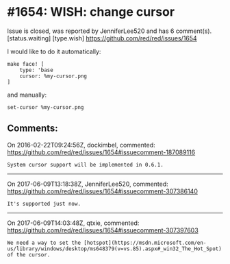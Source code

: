 
#1654: WISH: change cursor
================================================================================
Issue is closed, was reported by JenniferLee520 and has 6 comment(s).
[status.waiting] [type.wish]
<https://github.com/red/red/issues/1654>

I would like to do it automatically:

``` Red
make face! [ 
    type: 'base
    cursor: %my-cursor.png
]
```

and manually:

``` Red
set-cursor %my-cursor.png
```



Comments:
--------------------------------------------------------------------------------

On 2016-02-22T09:24:56Z, dockimbel, commented:
<https://github.com/red/red/issues/1654#issuecomment-187089116>

    System cursor support will be implemented in 0.6.1.

--------------------------------------------------------------------------------

On 2017-06-09T13:18:38Z, JenniferLee520, commented:
<https://github.com/red/red/issues/1654#issuecomment-307386140>

    It's supported just now.

--------------------------------------------------------------------------------

On 2017-06-09T14:03:48Z, qtxie, commented:
<https://github.com/red/red/issues/1654#issuecomment-307397603>

    We need a way to set the [hotspot](https://msdn.microsoft.com/en-us/library/windows/desktop/ms648379(v=vs.85).aspx#_win32_The_Hot_Spot) of the cursor.

